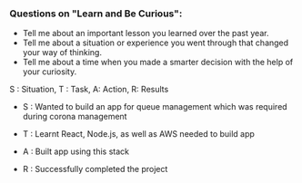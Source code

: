 ### Questions on "Learn and Be Curious":
-   Tell me about an important lesson you learned over the past year.
-   Tell me about a situation or experience you went through that changed your way of thinking.
-   Tell me about a time when you made a smarter decision with the help of your curiosity.

S : Situation, T : Task, A: Action, R: Results

-   S : Wanted to build an app for queue management which was required during corona management
    
-   T : Learnt React, Node.js, as well as AWS needed to build app
    
-   A : Built app using this stack
    
-   R : Successfully completed the project
    